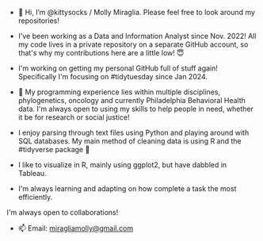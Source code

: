 - 👋 Hi, I’m @kittysocks / Molly Miraglia. Please feel free to look around my repositories!

- I've been working as a Data and Information Analyst since Nov. 2022! All my code lives in a private repository on a separate GitHub account, so that's why my contributions here are a little low! 😇
- I'm working on getting my personal GitHub full of stuff again! Specifically I'm focusing on #tidytuesday since Jan 2024.

- 👀 My programming experience lies within multiple disciplines, phylogenetics, oncology and currently Philadelphia Behavioral Health data. I'm always open to using my skills to help people in need, whether it be for research or social justice!
- I enjoy parsing through text files using  Python and playing around with SQL databases. My main method of cleaning data is using R and the #tidyverse package 🤠
- I like to visualize in R, mainly using ggplot2, but have dabbled in Tableau.
- I'm always learning and adapting on how complete a task the most efficiently. 

I'm always open to collaborations!
- 📫 Email: miragliamolly@gmail.com


<!---
kittysocks/kittysocks is a ✨ special ✨ repository because its `README.md` (this file) appears on your GitHub profile.
You can click the Preview link to take a look at your changes.
--->
